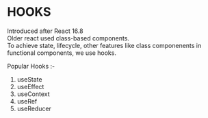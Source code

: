 # HOOKS
Introduced after React 16.8  
Older react used class-based components.  
To achieve state, lifecycle, other features like class componenents in functional components, we use hooks.

Popular Hooks :- 

1. useState
2. useEffect
3. useContext
4. useRef
5. useReducer
